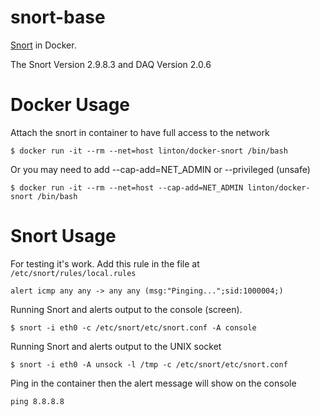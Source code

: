 # snort-base

[Snort](https://www.snort.org/) in Docker.

The Snort Version 2.9.8.3 and DAQ Version 2.0.6

# Docker Usage

Attach the snort in container to have full access to the network

```
$ docker run -it --rm --net=host linton/docker-snort /bin/bash
```

Or you may need to add --cap-add=NET_ADMIN or --privileged (unsafe)

```
$ docker run -it --rm --net=host --cap-add=NET_ADMIN linton/docker-snort /bin/bash
```


# Snort Usage

For testing it's work. Add this rule in the file at `/etc/snort/rules/local.rules`

```
alert icmp any any -> any any (msg:"Pinging...";sid:1000004;)
```

Running Snort and alerts output to the console (screen).

```
$ snort -i eth0 -c /etc/snort/etc/snort.conf -A console
```

Running Snort and alerts output to the UNIX socket

```
$ snort -i eth0 -A unsock -l /tmp -c /etc/snort/etc/snort.conf
```

Ping in the container then the alert message will show on the console

```
ping 8.8.8.8
```

